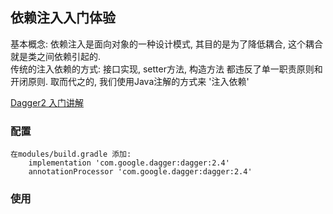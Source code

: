 ## 依赖注入入门体验
基本概念: 依赖注入是面向对象的一种设计模式, 其目的是为了降低耦合, 这个耦合就是类之间依赖引起的.  <br> 
传统的注入依赖的方式: 接口实现, setter方法, 构造方法 都违反了单一职责原则和开闭原则. 
取而代之的, 我们使用Java注解的方式来 '注入依赖'
> 
[Dagger2 入门讲解](https://www.jianshu.com/p/22c397354997)


###  配置
    在modules/build.gradle 添加:
        implementation 'com.google.dagger:dagger:2.4'
        annotationProcessor 'com.google.dagger:dagger:2.4'

### 使用